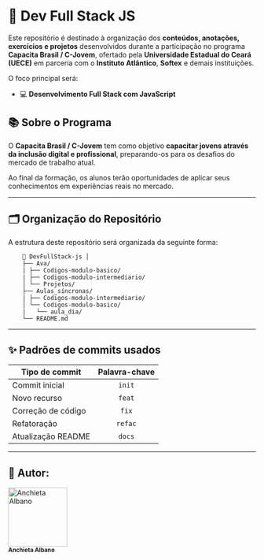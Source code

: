 # 🚀 Dev Full Stack JS

Este repositório é destinado à organização dos **conteúdos, anotações, exercícios e projetos** desenvolvidos durante a participação no programa **Capacita Brasil / C-Jovem**, ofertado pela **Universidade Estadual do Ceará (UECE)** em parceria com o **Instituto Atlântico**, **Softex** e demais instituições.

O foco principal será:

- 💻 **Desenvolvimento Full Stack com JavaScript**

## 📚 Sobre o Programa

O **Capacita Brasil / C-Jovem** tem como objetivo **capacitar jovens através da inclusão digital e profissional**, preparando-os para os desafios do mercado de trabalho atual.

Ao final da formação, os alunos terão oportunidades de aplicar seus conhecimentos em experiências reais no mercado.

---

## 🗂️ Organização do Repositório

A estrutura deste repositório será organizada da seguinte forma:

```
    📁 DevFullStack-js │ 
    ├── Ava/
    | ├── Codigos-modulo-basico/
    | ├── Codigos-modulo-intermediario/
    │ └── Projetos/
    ├── Aulas_síncronas/ 
    | ├── Codigos-modulo-intermediario/
    │ └── Codigos-modulo-basico/
    |   └── aula_dia/
    └── README.md 
```


---

## ✨ Padrões de commits usados

| Tipo de commit     | Palavra-chave |
|--------------------|:-------------:|
| Commit inicial     | `init`        |
| Novo recurso       | `feat`        |
| Correção de código | `fix`         |
| Refatoração        | `refac`       |
| Atualização README | `docs`        |

---

## 🔷 Autor:

<div>
  <a href="https://github.com/Chiet4">
    <img src="https://avatars.githubusercontent.com/u/111232477?v=4" width="120px" alt="Anchieta Albano"/>
    <br />
    <sub><b>Anchieta Albano</b></sub>
  </a>
</div>
